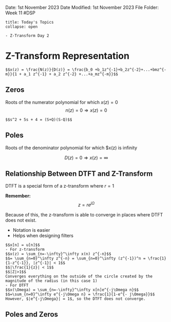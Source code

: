 Date: 1st November 2023
Date Modified: 1st November 2023
File Folder: Week 11
#DSP

```ad-abstract
title: Today's Topics
collapse: open

- Z-Transform Day 2

```

# Z-Transform Representation

```ad-important
$$x(z) = \frac{N(z)}{D(z)} = \frac{b_0 +b_1z^{-1}+b_2z^{-2}+...+bmz^{-m}}{1 + a_1 z^{-1} + a_2 z^{-2} +...+a_mz^{-m}}$$
```

## Zeros

Roots of the numerator polynomial for which $x(z) = 0$
$$n(z) = 0 \Rightarrow x(z) = 0$$
```ad-example
$$s^2 + 5s + 4 = (S+Q)(S-Q)$$
```

## Poles

Roots of the denominator polynomial for which $x(z) is infinity

$$D(z) = 0 \Rightarrow x(z) = \infty$$

## Relationship Between DTFT and Z-Transform

DTFT is a special form of a z-transform where $r=1$

**Remember:**
$$z = re^{j\Omega}$$

Because of this, the z-transform is able to converge in places where DTFT does not exist.
- Notation is easier
- Helps when designing filters

```ad-example
$$x[n] = u[n]$$
- For z-transform
$$x(z) = \sum_{n=-\infty}^\infty x(n) z^{-n}$$
$$= \sum_{n=0}^\infty z^{-n} = \sum_{n=0}^\infty (z^{-1})^n = \frac{1}{1-z^{-1}}, |z^{-1}| < 1$$
$$|\frac{1}{z}| < 1$$
$$|Z|>1$$
Converges everything on the outside of the circle created by the magnitude of the radius (in this case 1)
- For DTFT
$$x(\Omega) = \sum_{n=-\infty}^\infty x[n]e^{-j\Omega n}$$
$$=\sum_{n=0}^\infty e^{-j\Omega n} = \frac{1}{1-e^{- j\Omega}}$$
However, $|e^{-j\Omega}| = 1$, so the DTFT does not converge.
```

## Poles and Zeros 